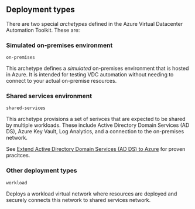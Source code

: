 ## Deployment types

There are two special _archetypes_ defined in the Azure Virtual Datacenter Automation Toolkit.
These are:

### Simulated on-premises environment
`on-premises`

This archetype defines a _simulated_ on-premises environment that is hosted in Azure. It is intended for testing VDC automation without needing to connect to your actual on-premise resources.

### Shared services environment
`shared-services`

This archetype provisions a set of serivces that are expected to be shared by multiple workloads. These include Active Directory Domain Services (AD DS), Azure Key Vault, Log Analytics, and a connection to the on-premises network.

See [Extend Active Directory Domain Services (AD DS) to Azure](https://docs.microsoft.com/azure/architecture/reference-architectures/identity/adds-extend-domain) for proven pracitces.

### Other deployment types
`workload`

Deploys a workload virtual network where resources are deployed and securely connects this network to shared services network.

